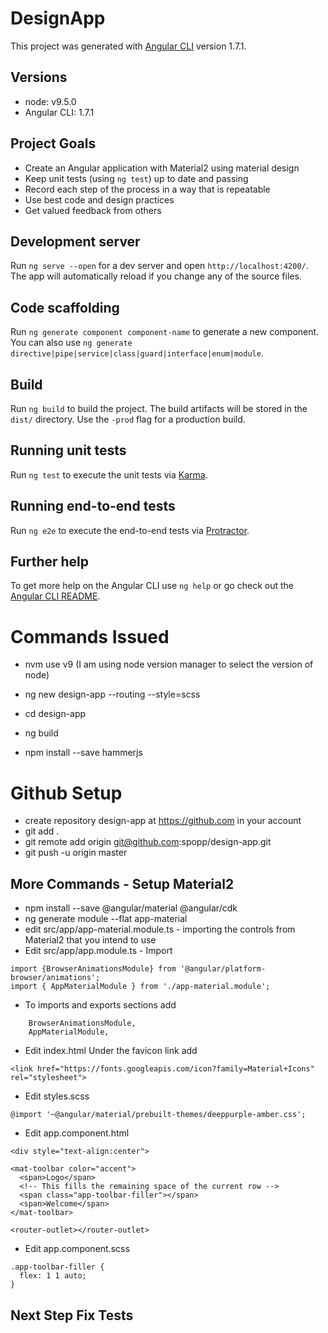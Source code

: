 # DesignApp

This project was generated with [Angular CLI](https://github.com/angular/angular-cli) version 1.7.1.

## Versions
* node: v9.5.0
* Angular CLI: 1.7.1

## Project Goals

* Create an Angular application with Material2 using material design
* Keep unit tests (using `ng test`) up to date and passing
* Record each step of the process in a way that is repeatable
* Use best code and design practices
* Get valued feedback from others

## Development server

Run `ng serve --open` for a dev server and open `http://localhost:4200/`. The app will automatically reload if you change any of the source files.

## Code scaffolding

Run `ng generate component component-name` to generate a new component. You can also use `ng generate directive|pipe|service|class|guard|interface|enum|module`.

## Build

Run `ng build` to build the project. The build artifacts will be stored in the `dist/` directory. Use the `-prod` flag for a production build.

## Running unit tests

Run `ng test` to execute the unit tests via [Karma](https://karma-runner.github.io).

## Running end-to-end tests

Run `ng e2e` to execute the end-to-end tests via [Protractor](http://www.protractortest.org/).

## Further help

To get more help on the Angular CLI use `ng help` or go check out the [Angular CLI README](https://github.com/angular/angular-cli/blob/master/README.md).

# Commands Issued

* nvm use v9 (I am using node version manager to select the version of node)

* ng new design-app --routing --style=scss
* cd design-app
* ng build
* npm install --save hammerjs

# Github Setup
* create repository design-app at https://github.com in your account
* git add .
* git remote add origin git@github.com:spopp/design-app.git
* git push -u origin master

## More Commands - Setup Material2

* npm install --save @angular/material @angular/cdk
* ng generate module --flat app-material
* edit src/app/app-material.module.ts - importing the controls from Material2 that you intend to use
* Edit src/app/app.module.ts - Import
```
import {BrowserAnimationsModule} from '@angular/platform-browser/animations';
import { AppMaterialModule } from './app-material.module';
```
* To imports and exports sections add
```
    BrowserAnimationsModule,
    AppMaterialModule,
```

* Edit index.html
Under the favicon link add
```
<link href="https://fonts.googleapis.com/icon?family=Material+Icons" rel="stylesheet">
```

* Edit styles.scss
```
@import '~@angular/material/prebuilt-themes/deeppurple-amber.css';
```

* Edit app.component.html
```
<div style="text-align:center">

<mat-toolbar color="accent">
  <span>Logo</span>
  <!-- This fills the remaining space of the current row -->
  <span class="app-toolbar-filler"></span>
  <span>Welcome</span>
</mat-toolbar>

<router-outlet></router-outlet>
```

* Edit app.component.scss
```
.app-toolbar-filler {
  flex: 1 1 auto;
}
```

## Next Step Fix Tests

